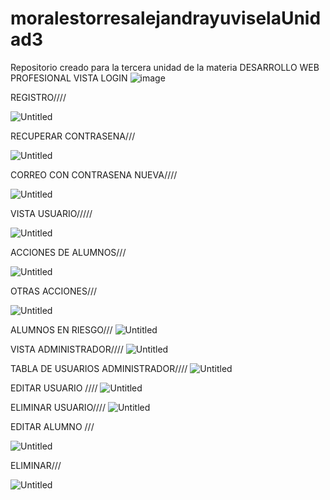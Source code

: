# moralestorresalejandrayuviselaUnidad3
Repositorio creado para la tercera unidad de la materia DESARROLLO WEB PROFESIONAL 
VISTA LOGIN
![image](https://github.com/alejandramoralestorres16/moralestorresalejandrayuviselaUnidad3/assets/126124032/69cbdfcb-c7d2-472f-a682-c0b3195d5c3c)

REGISTRO////

![Untitled](https://github.com/alejandramoralestorres16/moralestorresalejandrayuviselaUnidad3/assets/134102451/3809ed09-e758-4c75-b50f-fd626584c3ce)

RECUPERAR CONTRASENA///

![Untitled](https://github.com/alejandramoralestorres16/moralestorresalejandrayuviselaUnidad3/assets/134102451/c51e499d-cfe4-4836-b48c-56e8596acfa2)

CORREO CON CONTRASENA NUEVA////

![Untitled](https://github.com/alejandramoralestorres16/moralestorresalejandrayuviselaUnidad3/assets/134102451/0744c837-00e3-44d4-94d2-6dff0ad99a5a)


VISTA USUARIO/////

![Untitled](https://github.com/alejandramoralestorres16/moralestorresalejandrayuviselaUnidad3/assets/134102451/4758426b-d293-4411-9937-88aa7aa1daaa)

ACCIONES DE ALUMNOS///

![Untitled](https://github.com/alejandramoralestorres16/moralestorresalejandrayuviselaUnidad3/assets/134102451/c14c7bff-b4a4-4e93-91f6-649b229a8bfd)

OTRAS ACCIONES///

![Untitled](https://github.com/alejandramoralestorres16/moralestorresalejandrayuviselaUnidad3/assets/134102451/dcf23d2f-810c-409f-b166-f21db669728c)

ALUMNOS EN RIESGO///
![Untitled](https://github.com/alejandramoralestorres16/moralestorresalejandrayuviselaUnidad3/assets/134102451/40c917bd-3a48-4f5a-b739-9a2f1b6130d6)


VISTA ADMINISTRADOR////
![Untitled](https://github.com/alejandramoralestorres16/moralestorresalejandrayuviselaUnidad3/assets/134102451/d8dd0878-8e81-47c4-9ddc-9eabf5cc65b9)

TABLA DE USUARIOS ADMINISTRADOR////
![Untitled](https://github.com/alejandramoralestorres16/moralestorresalejandrayuviselaUnidad3/assets/134102451/21efe68d-6e88-4154-9092-73cb0c4ae6b0)


EDITAR USUARIO ////
![Untitled](https://github.com/alejandramoralestorres16/moralestorresalejandrayuviselaUnidad3/assets/134102451/a1953ade-8e00-4dcd-82d0-834ecd309d68)


ELIMINAR USUARIO////
![Untitled](https://github.com/alejandramoralestorres16/moralestorresalejandrayuviselaUnidad3/assets/134102451/35fe7c28-3eb8-4d38-aec8-39318bd1ee7b)


EDITAR ALUMNO ///

![Untitled](https://github.com/alejandramoralestorres16/moralestorresalejandrayuviselaUnidad3/assets/134102451/da6cf09f-eb14-4ba9-b42f-0377b477c46f)


ELIMINAR///

![Untitled](https://github.com/alejandramoralestorres16/moralestorresalejandrayuviselaUnidad3/assets/134102451/dfc6c111-9daf-43b3-8dfd-4f065cdb9561)








